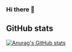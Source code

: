 ### Hi there 👋

<!--
**zeronehost/zeronehost** is a ✨ _special_ ✨ repository because its `README.md` (this file) appears on your GitHub profile.

Here are some ideas to get you started:

- 🔭 I’m currently working on ...
- 🌱 I’m currently learning ...
- 👯 I’m looking to collaborate on ...
- 🤔 I’m looking for help with ...
- 💬 Ask me about ...
- 📫 How to reach me: ...
- 😄 Pronouns: ...
- ⚡ Fun fact: ...
-->

## GitHub stats

[![Anurag's GitHub stats](https://github-readme-stats.vercel.app/api?username=zeronehost)](https://github.com/anuraghazra/github-readme-stats)
